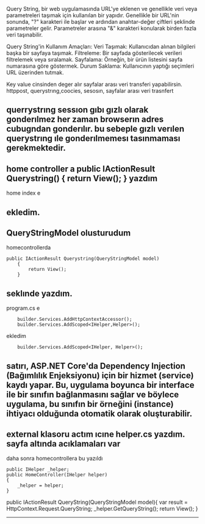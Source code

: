 Query String, bir web uygulamasında URL'ye eklenen ve genellikle veri veya parametreleri taşımak için kullanılan bir yapıdır. Genellikle bir URL'nin sonunda, "?" karakteri ile başlar ve ardından anahtar-değer çiftleri şeklinde parametreler gelir. Parametreler arasına "&" karakteri konularak birden fazla veri taşınabilir.

Query String'in Kullanım Amaçları:
Veri Taşımak: Kullanıcıdan alınan bilgileri başka bir sayfaya taşımak.
Filtreleme: Bir sayfada gösterilecek verileri filtrelemek veya sıralamak.
Sayfalama: Örneğin, bir ürün listesini sayfa numarasına göre göstermek.
Durum Saklama: Kullanıcının yaptığı seçimleri URL üzerinden tutmak.

Key value cinsinden deger alır
sayfalar arası veri transferi yapabilirsin.
httppost, querystrıng,coocies, sesosın, sayfalar arası veri trasnfert 

querrystrıng sessıon gıbı gızlı olarak gonderılmez
her zaman browserın adres cubugndan gonderılır.
bu sebeple gızlı verılen querystrıng ıle gonderılmemesı tasınmaması gerekmektedir.
-----------------------------------------------------------
home controller a 
    public IActionResult Querystring()
        {
            return View();
        }
yazdım
-----------------------------------------------------------
home index e 
    
 ekledim.
-----------------------------------------------------------
 QueryStringModel
 olusturudum
-----------------------------------------------------------
 homecontrollerda 
 
    public IActionResult Querystring(QueryStringModel model)
        {
            return View();
        }
seklınde yazdım.
-----------------------------------------------------------
program.cs e 
    
        builder.Services.AddHttpContextAccessor();
        builder.Services.AddScoped<IHelper,Helper>();

ekledim

        builder.Services.AddScoped<IHelper, Helper>();

satırı, 
ASP.NET Core'da Dependency Injection (Bağımlılık Enjeksiyonu) için bir hizmet (service) kaydı yapar. Bu, uygulama boyunca bir interface ile bir sınıfın bağlanmasını sağlar ve böylece uygulama, bu sınıfın bir örneğini (instance) ihtiyacı olduğunda otomatik olarak oluşturabilir.
-----------------------------------------------------------
external klasoru actım ıcıne helper.cs yazdım.
sayfa altında acıklamaları var
-----------------------------------------------------------
daha sonra homecontrollera bu yazıldı


    public IHelper _helper;
    public HomeController(IHelper helper)
    {
        _helper = helper;
    }


  public IActionResult QueryString(QueryStringModel model){
        var result = HttpContext.Request.QueryString;
        _helper.GetQueryString();
        return View();
     }


-----------------------------------------------------------
